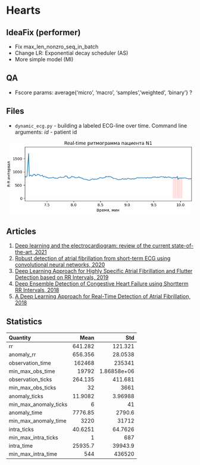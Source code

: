 # Hearts

## IdeaFix (performer)
* Fix max_len_nonzro_seq_in_batch
* Change LR: Exponential decay scheduler (AS)
* More simple model (MI)

## QA
* Fscore params: average{‘micro’, ‘macro’, ‘samples’,’weighted’, ‘binary’} ? 

## Files
* `dynamic_ecg.py` - building a labeled ECG-line over time. Command line arguments: *id* - patient id

<p align="center">
<img src="materials/img/dynamic_ecg.gif" alt="Круговая диаграмма распределения изображений по группам" width="500" height="200"/>
</p>

[comment]: <> (![Alt Text]&#40;materials/img/dynamic_ecg.gif?center&#41;)

## Articles 
1. [Deep learning and the electrocardiogram: review of the current state-of-the-art, 2021]
2. [Robust detection of atrial fibrillation from short-term ECG using convolutional neural networks, 2020]
3. [Deep Learning Approach for Highly Specific Atrial Fibrillation and Flutter Detection based on RR Intervals, 2019]
4. [Deep Ensemble Detection of Congestive Heart Failure using Shortterm RR Intervals, 2018]
5. [A Deep Learning Approach for Real-Time Detection of Atrial Fibrillation, 2018]

[Deep learning and the electrocardiogram: review of the current state-of-the-art, 2021]: https://academic.oup.com/europace/advance-article/doi/10.1093/europace/euaa377/6132071
[Robust detection of atrial fibrillation from short-term ECG using convolutional neural networks, 2020]: https://sci-hub.do/10.1016/j.future.2020.07.021
[Deep Learning Approach for Highly Specific Atrial Fibrillation and Flutter Detection based on RR Intervals, 2019]:
https://sci-hub.do/https://ieeexplore.ieee.org/abstract/document/8856806/#
[Deep Ensemble Detection of Congestive Heart Failure using Shortterm RR Intervals, 2018]: https://sci-hub.do/https://ieeexplore.ieee.org/abstract/document/8694834/
[A Deep Learning Approach for Real-Time Detection of Atrial Fibrillation, 2018]: https://sci-hub.do/10.1016/j.eswa.2018.08.011

## Statistics
| Quantity              |        Mean |              Std |
|:----------------------|------------:|-----------------:|
| rr                    |    641.282  |    121.321       |
| anomaly_rr            |    656.356  |     28.0538      |
| observation_time      | 162468      | 235341           |
| min_max_obs_time      |  19792      |      1.86858e+06 |
| observation_ticks     |    264.135  |    411.681       |
| min_max_obs_ticks     |     32      |   3661           |
| anomaly_ticks         |     11.9082 |      3.96988     |
| min_max_anomaly_ticks |      6      |     41           |
| anomaly_time          |   7776.85   |   2790.6         |
| min_max_anomaly_time  |   3220      |  31712           |
| intra_ticks           |     40.6251 |     64.7626      |
| min_max_intra_ticks   |      1      |    687           |
| intra_time            |  25935.7    |  39943.9         |
| min_max_intra_time    |    544      | 436520           |
